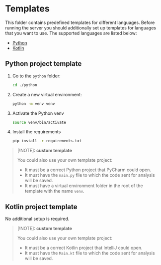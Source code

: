 # Templates

This folder contains predefined templates for different languages. 
Before running the server you should additionally set up templates for languages that you want to use.
The supported languages are listed below:
- [Python](#python-project-template)
- [Kotlin](#kotlin-project-template)

## Python project template

1. Go to the `python` folder:
   ```bash
   cd ./python
   ```

2. Create a new virtual environment:
   ```bash
   python -m venv venv
   ```

3. Activate the Python venv
   ```bash
   source venv/bin/activate
   ```

4. Install the requirements
   ```bash
   pip install -r requirements.txt
   ```

> [!NOTE]: **custom template**
> 
> You could also use your own template project:
> - It must be a correct Python project that PyCharm could open.
> - It must have the `main.py` file to which the code sent for analysis will be saved.
> - It must have a virtual environment folder in the root of the template with the name `venv`.

## Kotlin project template
No additional setup is required.

> [!NOTE]: **custom template**
>
> You could also use your own template project:
> - It must be a correct Kotlin project that IntelliJ could open.
> - It must have the `Main.kt` file to which the code sent for analysis will be saved.
